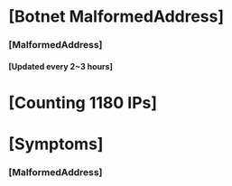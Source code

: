 # [Botnet MalformedAddress]
### [MalformedAddress]
#### [Updated every 2~3 hours]

# [Counting 1180 IPs]

# [Symptoms] 
###   [MalformedAddress]
